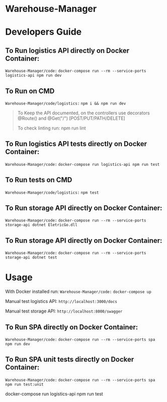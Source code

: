 # Warehouse-Manager

# Developers Guide

## To Run logistics API directly on Docker Container:

`Warehouse-Manager/code:` `docker-compose run --rm --service-ports logistics-api npm run dev`


## To Run on CMD
`Warehouse-Manager/code/logistics:` `npm i && npm run dev`

> To Keep the API documented, on the controllers use decorators @Route(<endpoint>) and @Get("/") [POST/PUT/PATH/DELETE]
>
> To check linting run: npm run lint


## To Run logistics API tests directly on Docker Container:

`Warehouse-Manager/code:` `docker-compose run logistics-api npm run test`

## To Run tests on CMD
`Warehouse-Manager/code/logistics:` `npm test`



## To Run storage API directly on Docker Container:

`Warehouse-Manager/code:` `docker-compose run --rm --service-ports storage-api dotnet EletricGo.dll`

## To Run storage API directly on Docker Container:

`Warehouse-Manager/code:` `docker-compose run --rm --service-ports storage-api dotnet test`


# Usage

With Docker installed run: `Warehouse-Manager/code:` `docker-compose up`

Manual test logistics API: `http://localhost:3000/docs`

Manual test storage API: `http://localhost:8000/swagger`



## To Run SPA directly on Docker Container:
`Warehouse-Manager/code:` `docker-compose run --rm --service-ports spa npm run dev`


## To Run SPA unit tests directly on Docker Container:
`Warehouse-Manager/code:` `docker-compose run --rm --service-ports spa npm run test:unit`



docker-compose run logistics-api npm run test